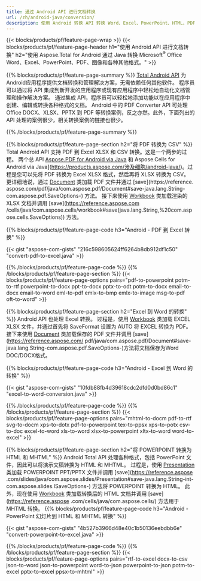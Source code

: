 ```yaml
---
title: 通过 Android API 进行文档转换 
url: /zh/android-java/conversion/
description: 使用 Android 转换 API 转换 Word、Excel、PowerPoint、HTML、PDF 和图像格式。 Android 将 Office docx、xlsx、pptx 转换为 PDF。 
---
```


{{< blocks/products/pf/feature-page-wrap >}}
{{< blocks/products/pf/feature-page-header h1="使用 Android API 进行文档转换" h2="使用 Aspose.Total for Android 通过 Java 转换 Microsoft<sup>&reg;</sup> Office Word、Excel、PowerPoint、PDF、图像和各种其他格式。" >}}

{{% blocks/products/pf/feature-page-summary %}}
[Total Android API](https://products.aspose.com/total/android-java/) 为Android应用程序提供文档转换和管理解决方案，无需依赖任何其他软件。 程序员可以通过将 API 集成到新开发的应用程序或现有应用程序中轻松地自动化文档管理和操作解决方案。 通过集成 API，程序员可以轻松地添加功能以在应用程序中创建、编辑或转换各种格式的文档。 Android 中的 PDF Converter API 可处理 Office DOCX、XLSX、PPTX 到 PDF 等转换案例，反之亦然。此外，下面列出的 API 处理的案例很少，相关转换案例的链接也很少。 

{{% /blocks/products/pf/feature-page-summary  %}}

{{% blocks/products/pf/feature-page-section  h2="将 PDF 转换为 CSV" %}}
Total Android API 支持 PDF 到 Excel XLSX 和 CSV 转换。这是一个两步的过程。 两个总 API [Aspose.PDF for Android via Java](https://products.aspose.com/pdf/android-java/) 和 Aspose.Cells for Android via Java](https://products.aspose.com/涉及细胞/android-java/)。过程是您可以先将 PDF 转换为 Excel XLSX 格式，然后再将 XLSX 转换为 CSV。 更详细地说，通过 [Document](https://reference.aspose.com/pdf/java/com.aspose.pdf/Document) 类加载 PDF 文件并通过 [save](https://reference. aspose.com/pdf/java/com.aspose.pdf/Document#save-java.lang.String-com.aspose.pdf.SaveOptions-) 方法。 接下来使用 [Workbook](https://reference.aspose.com/cells/java/com.aspose.cells/Workbook) 类加载渲染的 XLSX 文档并调用 [save](https://reference.aspose.com /cells/java/com.aspose.cells/workbook#save(java.lang.String,%20com.aspose.cells.SaveOptions)) 方法。

{{% blocks/products/pf/feature-page-code h3="Android - PDF 到 Excel 转换" %}}

{{< gist "aspose-com-gists" "216c598605624ff6264b8db912df1c50" "convert-pdf-to-excel.java" >}}

{{% /blocks/products/pf/feature-page-code  %}}
{{% /blocks/products/pf/feature-page-section %}}
{{< blocks/products/pf/feature-page-options pairs="pdf-to-powerpoint potm-to-rtf powerpoint-to-docx ppt-to-docx pptx-to-odt potm-to-docx email-to-docx email-to-word eml-to-pdf emlx-to-bmp emlx-to-image msg-to-pdf oft-to-word" >}}


{{% blocks/products/pf/feature-page-section  h2="Excel 到 Word 的转换" %}}
Android API 也处理 Excel 转换。 过程是，使用 [Workbook](https://reference.aspose.com/cells/java/com.aspose.cells/Workbook) 类加载 EXCEL XLSX 文件，并通过首先将 SaveFormat 设置为 AUTO 将 EXCEL 转换为 PDF。 接下来使用 [Document](https://reference.aspose.com/pdf/java/com.aspose.pdf/Document) 类加载保存的 PDF 文件并调用 [save](https://reference.aspose.com/ pdf/java/com.aspose.pdf/Document#save-java.lang.String-com.aspose.pdf.SaveOptions-)方法将文档保存为Word DOC/DOCX格式。

{{% blocks/products/pf/feature-page-code h3="Android - Excel 到 Word 的转换" %}}

{{< gist "aspose-com-gists" "10fdb88fb4d39618cdc2dfd0d0bd86c1" "excel-to-word-conversion.java" >}}

{{% /blocks/products/pf/feature-page-code  %}}
{{% /blocks/products/pf/feature-page-section %}}
{{< blocks/products/pf/feature-page-options pairs="mhtml-to-docm pdf-to-rtf svg-to-docm xps-to-dotx pdf-to-powerpoint tex-to-ppsx xps-to-potx csv-to-doc excel-to-word xls-to-word xlsx-to-powerpoint xltx-to-word word-to-excel" >}}

{{% blocks/products/pf/feature-page-section  h2="将 POWERPOINT 转换为 HTML 和 MHTML" %}}
Android Total API 处理各种格式，包括 PowerPoint 文件，因此可以将演示文稿转换为 HTML 和 MHTML。 过程是，使用 [Presentation](https://reference.aspose.com/slides/java/com.aspose.slides/Presentation) 类加载 POWERPOINT PPT/PPTX 文件并调用 [save](https://reference.aspose .com/slides/java/com.aspose.slides/Presentation#save-java.lang.String-int-com.aspose.slides.ISaveOptions-) 方法将 POWERPOINT 转换为 HTML。 此外，现在使用 [Workbook](https://reference.aspose.com/cells/java/com.aspose.cells/Workbook) 类加载转换后的 HTML 文档并调用 [save](https://reference.aspose .com/cells/java/com.aspose.cells/) 方法用于 MHTML 转换。 
{{% blocks/products/pf/feature-page-code h3="Android - PowerPoint 幻灯片到 HTML 和 MHTML 转换" %}}

{{< gist "aspose-com-gists" "4b527b3966d48e40c1b50136eebdbb6e" "convert-powerpoint-to-excel.java" >}}


{{% /blocks/products/pf/feature-page-code  %}}
{{% /blocks/products/pf/feature-page-section %}}
{{< blocks/products/pf/feature-page-options pairs="rtf-to-excel docx-to-csv json-to-word json-to-powerpoint word-to-json powerpoint-to-json potm-to-excel pptx-to-excel ppsx-to-mhtml" >}}